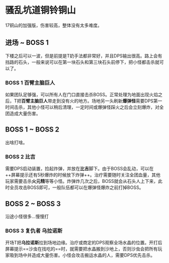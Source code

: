 # 骚乱坑道铜铃铜山

17铜山的加强版，伤害较高，整体没有太多难度。

## 进场 ~ BOSS 1

下楼之后可以一波，但是前提是T奶手法都非常好，并且DPS输出很高。路上会有挡路的石头，一般来说可以在第一块石头和第三块石头前停下，把小怪都击杀就可以了。

### BOSS 1 百臂主脑巨人
如果团队足够强，可以所有人在门口直接击杀BOSS。正常处理为地面出现火焰之后，<Role name="tank" />T把**百臂主脑巨人**带走到没有火的地方。场地另一头刷新**爆弹怪**需要<Role name="dps" />DPS第一时间击杀，其他小怪可以稍后清理，一定时间或爆弹怪踩火之后会立刻爆炸，对全团造成大量伤害。

## BOSS 1 ~ BOSS 2

出啥打啥。

### BOSS 2  比吉
需要<Role name="dps" />DPS启动装置，捡起炸弹，并放在**比吉**脚下。由于BOSS会乱动，可以在++屏幕提示还有5秒爆炸的时候放下炸弹++。<Role name="healer" />治疗需要随时关注全团血量，其他玩家需要击杀**火元精**等等小怪。炸弹炸几次之后，BOSS就会从石头人上下来，此时全员攻击BOSS即可，一般队伍都可以在爆弹怪爆炸之前打掉BOSS。

## BOSS 2 ~ BOSS 3

沿途小怪很多…慢慢打

### BOSS 3 复仇者 乌拉诺斯
开场<Role name="tank" />T把**乌拉诺斯**拉到场地边缘。<Role name="healer" />治疗或商定的DPS观察全场水晶的位置。开打后屏幕提示==沙虫在找吃的==时，就需要把水晶搬到沙地上，否则沙虫会把所有玩家吸到场中并造成大量伤害。小怪会攻击搬运水晶的人，需要<Role name="dps" />DPS优先击杀。